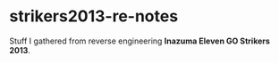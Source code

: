 # strikers2013-re-notes

Stuff I gathered from reverse engineering **Inazuma Eleven GO Strikers 2013**.
